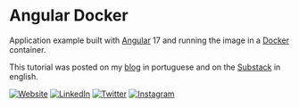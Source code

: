 # Angular Docker

Application example built with [Angular](https://angular.io/) 17 and running the image in a [Docker](https://www.docker.com/) container.

This tutorial was posted on my [blog](https://rodrigo.kamada.com.br/blog/criando-e-executando-uma-aplicacao-angular-em-um-conteiner-docker) in portuguese and on the [Substack]() in english.


[![Website](https://shields.braskam.com/v1/shields?name=website&format=rectangle&size=small&radius=5)](https://rodrigo.kamada.com.br)
[![LinkedIn](https://shields.braskam.com/v1/shields?name=linkedin&format=rectangle&size=small&radius=5)](https://www.linkedin.com/in/rodrigokamada)
[![Twitter](https://shields.braskam.com/v1/shields?name=twitter&format=rectangle&size=small&radius=5&socialAccount=rodrigokamada)](https://twitter.com/rodrigokamada)
[![Instagram](https://shields.braskam.com/v1/shields?name=instagram&format=rectangle&size=small&radius=5)](https://www.instagram.com/rodrigokamada)
